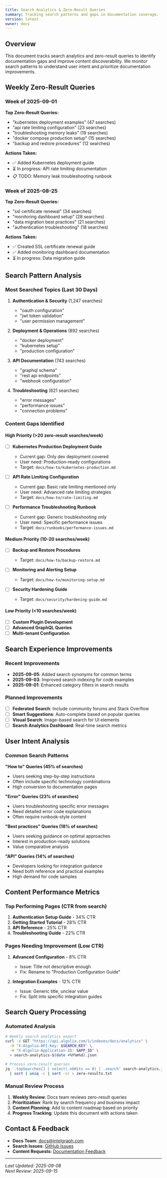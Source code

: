 ```yaml
---
title: Search Analytics & Zero-Result Queries
summary: Tracking search patterns and gaps in documentation coverage.
version: latest
owner: docs
---
```


## Overview

This document tracks search analytics and zero-result queries to identify documentation gaps and improve content discoverability. We monitor search patterns to understand user intent and prioritize documentation improvements.

## Weekly Zero-Result Queries

### Week of 2025-09-01

**Top Zero-Result Queries:**

- "kubernetes deployment examples" (47 searches)
- "api rate limiting configuration" (23 searches)
- "troubleshooting memory leaks" (19 searches)
- "docker compose production setup" (15 searches)
- "backup and restore procedures" (12 searches)

**Actions Taken:**

- ✅ Added Kubernetes deployment guide
- ⏳ In progress: API rate limiting documentation
- 📋 TODO: Memory leak troubleshooting runbook

### Week of 2025-08-25

**Top Zero-Result Queries:**

- "ssl certificate renewal" (34 searches)
- "monitoring dashboard setup" (28 searches)
- "data migration best practices" (21 searches)
- "authentication troubleshooting" (18 searches)

**Actions Taken:**

- ✅ Created SSL certificate renewal guide
- ✅ Added monitoring dashboard documentation
- ⏳ In progress: Data migration guide

## Search Pattern Analysis

### Most Searched Topics (Last 30 Days)

1. **Authentication & Security** (1,247 searches)
   - "oauth configuration"
   - "jwt token validation"
   - "user permission management"

2. **Deployment & Operations** (892 searches)
   - "docker deployment"
   - "kubernetes setup"
   - "production configuration"

3. **API Documentation** (743 searches)
   - "graphql schema"
   - "rest api endpoints"
   - "webhook configuration"

4. **Troubleshooting** (621 searches)
   - "error messages"
   - "performance issues"
   - "connection problems"

### Content Gaps Identified

#### High Priority (>20 zero-result searches/week)

- [ ] **Kubernetes Production Deployment Guide**
  - Current gap: Only dev deployment covered
  - User need: Production-ready configurations
  - Target: `docs/how-to/kubernetes-production.md`

- [ ] **API Rate Limiting Configuration**
  - Current gap: Basic rate limiting mentioned only
  - User need: Advanced rate limiting strategies
  - Target: `docs/how-to/rate-limiting.md`

- [ ] **Performance Troubleshooting Runbook**
  - Current gap: Generic troubleshooting only
  - User need: Specific performance issues
  - Target: `docs/runbooks/performance-issues.md`

#### Medium Priority (10-20 searches/week)

- [ ] **Backup and Restore Procedures**
  - Target: `docs/how-to/backup-restore.md`

- [ ] **Monitoring and Alerting Setup**
  - Target: `docs/how-to/monitoring-setup.md`

- [ ] **Security Hardening Guide**
  - Target: `docs/security/hardening-guide.md`

#### Low Priority (<10 searches/week)

- [ ] **Custom Plugin Development**
- [ ] **Advanced GraphQL Queries**
- [ ] **Multi-tenant Configuration**

## Search Experience Improvements

### Recent Improvements

- **2025-09-05**: Added search synonyms for common terms
- **2025-09-03**: Improved search indexing for code examples
- **2025-09-01**: Enhanced category filters in search results

### Planned Improvements

- [ ] **Federated Search**: Include community forums and Stack Overflow
- [ ] **Smart Suggestions**: Auto-complete based on popular queries
- [ ] **Visual Search**: Image-based search for UI elements
- [ ] **Search Analytics Dashboard**: Real-time search metrics

## User Intent Analysis

### Common Search Patterns

**"How to" Queries (45% of searches)**

- Users seeking step-by-step instructions
- Often include specific technology combinations
- High conversion to documentation pages

**"Error" Queries (23% of searches)**

- Users troubleshooting specific error messages
- Need detailed error code explanations
- Often require runbook-style content

**"Best practices" Queries (18% of searches)**

- Users seeking guidance on optimal approaches
- Interest in production-ready solutions
- Value comparative analysis

**"API" Queries (14% of searches)**

- Developers looking for integration guidance
- Need both reference and practical examples
- High demand for code samples

## Content Performance Metrics

### Top Performing Pages (CTR from search)

1. **Authentication Setup Guide** - 34% CTR
2. **Getting Started Tutorial** - 28% CTR
3. **API Reference** - 25% CTR
4. **Troubleshooting Guide** - 22% CTR

### Pages Needing Improvement (Low CTR)

1. **Advanced Configuration** - 8% CTR
   - Issue: Title not descriptive enough
   - Fix: Rename to "Production Configuration Guide"

2. **Integration Examples** - 12% CTR
   - Issue: Generic title, unclear value
   - Fix: Split into specific integration guides

## Search Query Processing

### Automated Analysis

```bash
# Weekly search analytics export
curl -X GET "https://api.algolia.com/1/indexes/docs/analytics" \
  -H "X-Algolia-API-Key: $SEARCH_KEY" \
  -H "X-Algolia-Application-ID: $APP_ID" \
  > search-analytics-$(date +%Y%m%d).json

# Process zero-result queries
jq '.topSearches[] | select(.nbHits == 0) | .search' search-analytics.json \
  | sort | uniq -c | sort -nr > zero-results.txt
```

### Manual Review Process

1. **Weekly Review**: Docs team reviews zero-result queries
2. **Prioritization**: Rank by search frequency and business impact
3. **Content Planning**: Add to content roadmap based on priority
4. **Progress Tracking**: Update this document with actions taken

## Contact & Feedback

- **Docs Team**: [docs@intelgraph.com](mailto:docs@intelgraph.com)
- **Search Issues**: [GitHub Issues](https://github.com/intelgraph/intelgraph/issues/new?labels=docs-search)
- **Content Requests**: [Documentation Feedback](https://github.com/intelgraph/intelgraph/issues/new?labels=docs-feedback)

---

_Last Updated: 2025-09-08_  
_Next Review: 2025-09-15_
